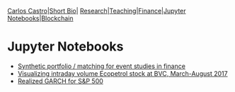 [Carlos Castro](index.md)|[Short Bio](cv.md)| [Research](res.md)|[Teaching](teach.md)|[Finance](Fin.md)|[Jupyter Notebooks](Jup.md)|[Blockchain](Block.md)        

# Jupyter Notebooks

* [Synthetic portfolio / matching for event studies in finance](https://nbviewer.jupyter.org/github/ccastroiragorri/ccastroiragorri.github.io/blob/master/SyntheticPortfolio_M&A_MSFT_YHOO-F-header.ipynb)
* [Visualizing intraday volume Ecopetrol stock at BVC, March-August 2017](https://nbviewer.jupyter.org/github/ccastroiragorri/ccastroiragorri.github.io/blob/master/IntradayCol_V2_ex_Ecopetrol.ipynb)
* [Realized GARCH for S&P 500](https://nbviewer.jupyter.org/github/ccastroiragorri/ccastroiragorri.github.io/blob/master/RealizedGarchv2.ipynb)
